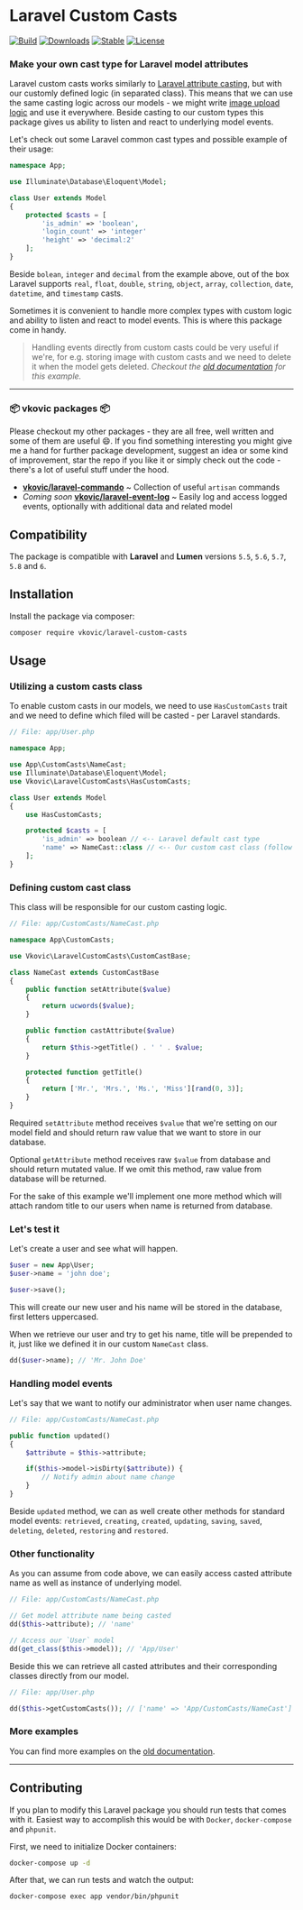# Laravel Custom Casts

[![Build](https://api.travis-ci.org/vkovic/laravel-custom-casts.svg?branch=master)](https://travis-ci.org/vkovic/laravel-custom-casts)
[![Downloads](https://poser.pugx.org/vkovic/laravel-custom-casts/downloads)](https://packagist.org/packages/vkovic/laravel-custom-casts)
[![Stable](https://poser.pugx.org/vkovic/laravel-custom-casts/v/stable)](https://packagist.org/packages/vkovic/laravel-custom-casts)
[![License](https://poser.pugx.org/vkovic/laravel-custom-casts/license)](https://packagist.org/packages/vkovic/laravel-custom-casts)

### Make your own cast type for Laravel model attributes

Laravel custom casts works similarly to [Laravel attribute casting](https://laravel.com/docs/5.8/eloquent-mutators#attribute-casting), but with our customly defined logic (in separated class). This means that we can use the same casting logic across our models - we might write [image upload logic](https://github.com/vkovic/laravel-custom-casts/tree/v1.0.2#example-casting-user-image) and use it everywhere. Beside casting to our custom types this package gives us ability to listen and react to underlying model events.

Let's check out some Laravel common cast types and possible example of their usage:

```php
namespace App;

use Illuminate\Database\Eloquent\Model;

class User extends Model
{
    protected $casts = [
        'is_admin' => 'boolean',
        'login_count' => 'integer'
        'height' => 'decimal:2'
    ];
}
```

Beside `bolean`, `integer` and `decimal` from the example above, out of the box Laravel supports `real`, `float`, `double`, `string`, `object`, `array`, `collection`, `date`, `datetime`, and `timestamp` casts.

Sometimes it is convenient to handle more complex types with custom logic and ability to listen and react to model events. This is where this package come in handy.

>Handling events directly from custom casts could be very useful if we're, for e.g. storing image with custom casts and we need to delete it when the model gets deleted. *Checkout the [old documentation](https://github.com/vkovic/laravel-custom-casts/tree/v1.0.2#example-casting-user-image) for this example.*

---

### :package: vkovic packages :package:

Please checkout my other packages - they are all free, well written and some of them are useful :smile:. If you find something interesting you might give me a hand for further package development, suggest an idea or some kind of improvement, star the repo if you like it or simply check out the code - there's a lot of useful stuff under the hood.

- [**vkovic/laravel-commando**](http://bit.ly/2GT7DV7) ~ Collection of useful `artisan` commands
- *Coming soon* [**vkovic/laravel-event-log**](http://bit.ly/2MFtCn8) ~ Easily log and access logged events, optionally with additional data and related model

## Compatibility

The package is compatible with **Laravel** and **Lumen** versions `5.5`, `5.6`, `5.7`, `5.8` and `6`.

## Installation

Install the package via composer:

```bash
composer require vkovic/laravel-custom-casts
```

## Usage

### Utilizing a custom casts class

To enable custom casts in our models, we need to use `HasCustomCasts` trait and we need to define which filed will be casted - per Laravel standards.

```php
// File: app/User.php

namespace App;

use App\CustomCasts\NameCast;
use Illuminate\Database\Eloquent\Model;
use Vkovic\LaravelCustomCasts\HasCustomCasts;

class User extends Model
{
    use HasCustomCasts;

    protected $casts = [
        'is_admin' => boolean // <-- Laravel default cast type
        'name' => NameCast::class // <-- Our custom cast class (follow section below)
    ];
}
```

### Defining custom cast class

This class will be responsible for our custom casting logic.

```php
// File: app/CustomCasts/NameCast.php

namespace App\CustomCasts;

use Vkovic\LaravelCustomCasts\CustomCastBase;

class NameCast extends CustomCastBase
{
    public function setAttribute($value)
    {
        return ucwords($value);
    }

    public function castAttribute($value)
    {
        return $this->getTitle() . ' ' . $value;
    }

    protected function getTitle()
    {
        return ['Mr.', 'Mrs.', 'Ms.', 'Miss'][rand(0, 3)];
    }
}
```

Required `setAttribute` method receives `$value` that we're setting on our model field and should return raw value that we want to store in our database.

Optional `getAttribute` method receives raw `$value` from database and should return mutated value. If we omit this method, raw value from database will be returned.

For the sake of this example we'll implement one more method which will attach random title to our users
when name is returned from database.

### Let's test it

Let's create a user and see what will happen.

```php
$user = new App\User;
$user->name = 'john doe';

$user->save();
```

This will create our new user and his name will be stored in the database, first letters uppercased.

When we retrieve our user and try to get his name, title will be prepended to it, just like we defined it
in our custom `NameCast` class.

```php
dd($user->name); // 'Mr. John Doe'
```

### Handling model events

Let's say that we want to notify our administrator when user name changes.

```php
// File: app/CustomCasts/NameCast.php

public function updated()
{
    $attribute = $this->attribute;

    if($this->model->isDirty($attribute)) {
        // Notify admin about name change
    }
}
```

Beside `updated` method, we can as well create other methods for standard model events:
`retrieved`, `creating`, `created`, `updating`, `saving`, `saved`, `deleting`, `deleted`, `restoring` and `restored`.

### Other functionality

As you can assume from code above, we can easily access casted attribute name as well as instance of underlying model.

```php
// File: app/CustomCasts/NameCast.php

// Get model attribute name being casted
dd($this->attribute); // 'name'

// Access our `User` model
dd(get_class($this->model)); // 'App/User'
```

Beside this we can retrieve all casted attributes and their corresponding classes directly from our model.

```php
// File: app/User.php

dd($this->getCustomCasts()); // ['name' => 'App/CustomCasts/NameCast']
```

### More examples

You can find more examples on the [old documentation](https://github.com/vkovic/laravel-custom-casts/tree/v1.0.2#example-casting-user-image).

---

## Contributing

If you plan to modify this Laravel package you should run tests that comes with it.
Easiest way to accomplish this would be with `Docker`, `docker-compose` and `phpunit`.

First, we need to initialize Docker containers:

```bash
docker-compose up -d
```

After that, we can run tests and watch the output:

```bash
docker-compose exec app vendor/bin/phpunit
```
